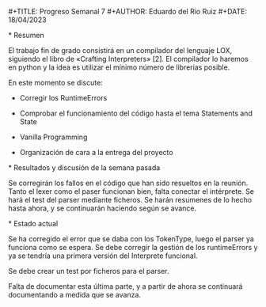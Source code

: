 \#+TITLE: Progreso Semanal 7
 \#+AUTHOR: Eduardo del Rio Ruiz
 \#+DATE: 18/04/2023

 \* Resumen

 El trabajo fin de grado consistirá en un compilador del lenguaje LOX,
 siguiendo el libro de «Crafting Interpreters» [2]. El compilador lo haremos
 en python y la idea es utilizar el mínimo número de librerias posible.

 En este momento se discute:

- Corregir los RuntimeErrors

- Comprobar el funcionamiento del código hasta el tema Statements and State

- Vanilla Programming

- Organización de cara a la entrega del proyecto

 \* Resultados y discusión de la semana pasada

Se corregirán los fallos en el código que han sido resueltos en la reunión.
Tanto el lexer como el paser funcionan bien, falta conectar el intérprete.
Se hará el test del parser mediante ficheros.
Se harán resumenes de lo hecho hasta ahora, y se continuarán haciendo según se avance.

 \* Estado actual

Se ha corregido el error que se daba con los TokenType, luego el parser ya funciona como se espera. Se debe corregir la gestión de los runtimeErrors y ya se tendría una primera versión del Interprete funcional.

Se debe crear un test por ficheros para el parser.

Falta de documentar esta última parte, y a partir de ahora se continuará documentando a medida que se avanza.
